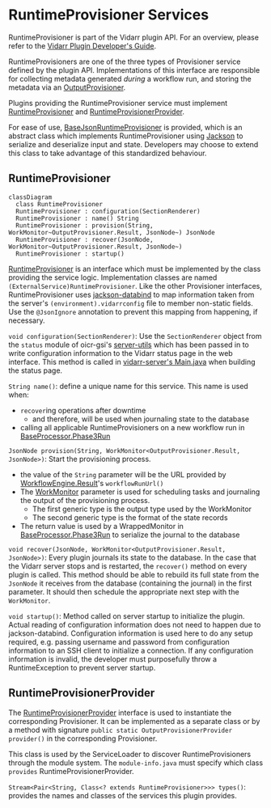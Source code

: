 # RuntimeProvisioner Services

RuntimeProvisioner is part of the Vidarr plugin API. For an overview, please refer to the 
[Vidarr Plugin Developer's Guide](../../plugin-guide.md).

RuntimeProvisioners are one of the three types of Provisioner service defined by the plugin API. Implementations of this
interface are responsible for collecting metadata generated _during_ a workflow run, and storing the metadata via an 
[OutputProvisioner](./OutputProvisioner.md). 
<!-- TODO: is that entirely accurate? It makes heavy use of OutputProvisioner.Result but idk if it's supposed to use 
the whole Provisioner -->

Plugins providing the RuntimeProvisioner service must implement 
[RuntimeProvisioner](../src/main/java/ca/on/oicr/gsi/vidarr/RuntimeProvisioner.java) and 
[RuntimeProvisionerProvider](../src/main/java/ca/on/oicr/gsi/vidarr/RuntimeProvisionerProvider.java). 

For ease of use,
[BaseJsonRuntimeProvisioner](../src/main/java/ca/on/oicr/gsi/vidarr/BaseJsonRuntimeProvisioner.java) is provided, which
is an abstract class which implements RuntimeProvisioner using [Jackson](https://github.com/FasterXML/jackson) to 
serialize and deserialize input and state. Developers may choose to extend this class to take advantage of this
standardized behaviour.

## RuntimeProvisioner

```mermaid
classDiagram
  class RuntimeProvisioner
  RuntimeProvisioner : configuration(SectionRenderer)
  RuntimeProvisioner : name() String
  RuntimeProvisioner : provision(String, WorkMonitor~OutputProvisioner.Result, JsonNode~) JsonNode
  RuntimeProvisioner : recover(JsonNode, WorkMonitor~OutputProvisioner.Result, JsonNode~)
  RuntimeProvisioner : startup()
```
[RuntimeProvisioner](../src/main/java/ca/on/oicr/gsi/vidarr/RuntimeProvisioner.java) is an interface which must be 
implemented by the class providing the service logic. Implementation
classes are named `(ExternalService)RuntimeProvisioner`. Like the other Provisioner interfaces, 
RuntimeProvisioner uses [jackson-databind](https://github.com/FasterXML/jackson-databind) to map information taken from
the server's `(environment).vidarrconfig` file to member non-static fields. Use the `@JsonIgnore` annotation to prevent
this mapping from happening, if necessary.

`void configuration(SectionRenderer)`: Use the `SectionRenderer` object from the `status` module of oicr-gsi's 
[server-utils](https://github.com/oicr-gsi/server-utils) which has been passed in to write configuration information to
the Vidarr status page in the web interface. This method is called in 
[vidarr-server's Main.java](../../vidarr-server/src/main/java/ca/on/oicr/gsi/vidarr/server/Main.java) when building the
status page.

`String name()`: define a unique name for this service. This name is used when:
  * `recover`ing operations after downtime
    * and therefore, will be used when journaling state to the database
  * calling all applicable RuntimeProvisioners on a new workflow run in
[BaseProcessor.Phase3Run](../../vidarr-core/src/main/java/ca/on/oicr/gsi/vidarr/core/BaseProcessor.java)

`JsonNode provision(String, WorkMonitor<OutputProvisioner.Result, JsonNode>)`: Start the provisioning process. 
  * the value of the `String` parameter will be the URL provided by
[WorkflowEngine.Result](../src/main/java/ca/on/oicr/gsi/vidarr/WorkflowEngine.java)'s `workflowRunUrl()`
  * The [WorkMonitor](./WorkMonitor.md) parameter is used for scheduling tasks and journaling the output
of the provisioning process. <!-- TODO: right? -->
    * The first generic type is the output type used by the WorkMonitor
    * The second generic type is the format of the state records
  * The return value is used by a WrappedMonitor in
[BaseProcessor.Phase3Run](../../vidarr-core/src/main/java/ca/on/oicr/gsi/vidarr/core/BaseProcessor.java) to serialize
the journal to the database <!-- TODO: I think? -->

`void recover(JsonNode, WorkMonitor<OutputProvisioner.Result, JsonNode>)`: Every plugin journals its state to the
database. In the case that the Vidarr server stops and is restarted, the `recover()` method on every plugin is called. 
This method should be able to rebuild its full state from the `JsonNode` it receives from the database (containing the 
journal) in the first parameter. It should then schedule the appropriate next step with the `WorkMonitor`.

`void startup()`: Method called on server startup to initialize the plugin. Actual reading of configuration information
does not need to happen due to jackson-databind. Configuration information is used here to do any setup required,
e.g. passing username and password from configuration information to an SSH client to initialize a connection. If any 
configuration information is invalid, the developer must purposefully throw a RuntimeException to prevent server 
startup.

## RuntimeProvisionerProvider
<!-- TODO: Make a Mermaid diagram for RuntimeProvisionerProvider once nested generics are supported -->
The [RuntimeProvisionerProvider](../src/main/java/ca/on/oicr/gsi/vidarr/RuntimeProvisionerProvider.java) interface
is used to instantiate the corresponding Provisioner. It can be implemented as a separate class or by a method with
signature `public static OutputProvisionerProvider provider()` in the corresponding Provisioner. 
<!-- TODO: how does that work? -->

This class is used by the ServiceLoader to discover RuntimeProvisioners through the module system. The 
`module-info.java` must specify which class `provides` RuntimeProvisionerProvider.

`Stream<Pair<String, Class<? extends RuntimeProvisioner>>> types()`: provides the names and classes of the services
this plugin provides. 